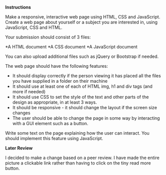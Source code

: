 **Instructions**

Make a responsive, interactive web page using HTML, CSS and JavaScript. Create a web page about yourself or a subject you are interested in, using JavaScript, CSS and HTML. 

Your submission should consist of 3 files:

*A HTML document 
*A CSS document 
*A JavaScript document  

You can also upload additional files such as jQuery or Bootstrap if needed. 

The web page should have the following features:

*    It should display correctly if the person viewing it has placed all the files you have supplied in a folder on their machine 
*    It should use at least one of each of HTML img, h1 and div tags (and more if needed) 
*    It should use CSS to set the style of the text and other parts of the design as appropriate, in at least 3 ways. 
*    It should be responsive - it should change the layout if the screen size changes 
*    The user should be able to change the page in some way by interacting with a GUI element such as a button.  

Write some text on the page explaining how the user can interact. You should implement this feature using JavaScript.

**Later Review**

I decided to make a change based on a peer review. I have made the entire picture a clickable link rather than having to click on the tiny read more button.